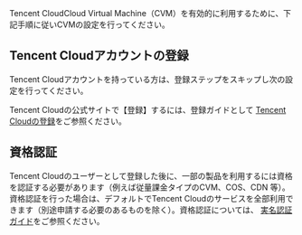 Tencent CloudCloud Virtual Machine（CVM）を有効的に利用するために、下記手順に従いCVMの設定を行ってください。

## Tencent Cloudアカウントの登録

Tencent Cloudアカウントを持っている方は、登録ステップをスキップし次の設定を行ってください。

Tencent Cloudの公式サイトで【登録】するには、登録ガイドとして [Tencent Cloudの登録](https://intl.cloud.tencent.com/document/product/378/17985)をご参照ください。
 
## 資格認証

Tencent Cloudのユーザーとして登録した後に、一部の製品を利用するには資格を認証する必要があります（例えば従量課金タイプのCVM、COS、CDN 等）。資格認証を行った場合は、デフォルトでTencent Cloudのサービスを全部利用できます（別途申請する必要のあるものを除く）。資格認証については、 [実名認証ガイド](https://intl.cloud.tencent.com/document/product/378/3629)をご参照ください。


